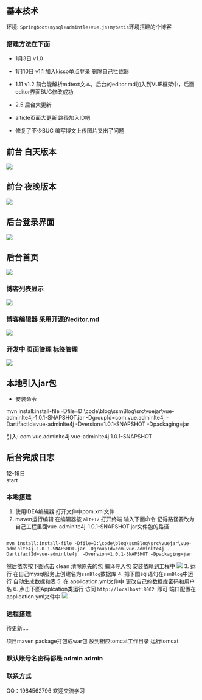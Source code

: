 
## 基本技术

环境: `Springboot+mysql+admintle+vue.js+mybatis`环境搭建的个博客

### 搭建方法在下面



- 1月3日  v1.0
- 1月10日 v1.1   加入kisso单点登录 删除自己拦截器
- 1.11   v1.2   前台能解析mdtext文本，后台的editor.md加入到VUE框架中，后面editor界面BUG修改成功
- 2.5 后台大更新

- aiticle页面大更新 路径加入ID吧

- 修复了不少BUG  编写博文上传图片又出了问题
## 前台 白天版本


![](https://i.imgur.com/lL7KoN8.jpg)
## 前台 夜晚版本

![](https://i.imgur.com/Dhk0Mvl.jpg)
## 后台登录界面
 ![](https://i.imgur.com/axudahd.png)

## 后台首页
![](https://i.imgur.com/H3bdd0E.png)

### 博客列表显示
![](https://i.imgur.com/y5rueJm.jpg)

### 博客编辑器 采用开源的editor.md
![](https://i.imgur.com/zlX2im9.png)

### 开发中 页面管理 标签管理
![](https://i.imgur.com/naoKzqd.png)
## 本地引入jar包
- 安装命令


mvn install:install-file -Dfile=D:\code\blog\ssmBlog\src\vuejar\vue-adminlte4j-1.0.1-SNAPSHOT.jar -DgroupId=com.vue.adminlte4j -DartifactId=vue-adminlte4j  -Dversion=1.0.1-SNAPSHOT -Dpackaging=jar

引入:
	<dependency>
			<groupId>com.vue.adminlte4j</groupId>
			<artifactId>vue-adminlte4j</artifactId>
			<version>1.0.1-SNAPSHOT</version>
		</dependency>

## 后台完成日志
12-19日<br> start


### 本地搭建
1. 使用IDEA编辑器 打开文件中pom.xml文件
2. maven运行编辑 
在编辑器按 `alt+12` 打开终端 输入下面命令  记得路径要改为自己工程里面vue-adminlte4j-1.0.1-SNAPSHOT.jar文件包的路径
```

mvn install:install-file -Dfile=D:\code\blog\ssmBlog\src\vuejar\vue-adminlte4j-1.0.1-SNAPSHOT.jar -DgroupId=com.vue.adminlte4j -DartifactId=vue-adminlte4j  -Dversion=1.0.1-SNAPSHOT -Dpackaging=jar
```
然后依次按下图点击 clean 清除原先的包 编译导入包 安装依赖到工程中
![](https://i.imgur.com/p2XL4kj.jpg)
3. 运行 在自己mysql服务上创建名为`ssmBlog`数据库
4. 把下图sql语句在`ssmBlog`中运行 自动生成数据和表
5. 在 application.yml文件中 更改自己的数据库密码和用户名
6. 点击下图Applcation类运行  访问 `http://localhost:8002 `即可
端口配置在 application.yml文件中 
![](https://i.imgur.com/HWemR8y.jpg)
### 远程搭建
待更新....

项目maven package打包成war包 放到相应tomcat工作目录 运行tomcat
### 默认账号名密码都是 admin admin 

### 联系方式

QQ：1984562796 欢迎交流学习
